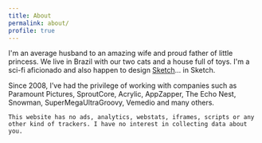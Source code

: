 ```yaml
---
title: About
permalink: about/
profile: true
---
```


I'm an average husband to an amazing wife and proud father of little princess. We live in Brazil with our two cats and a house full of toys. I'm a sci-fi aficionado and also happen to design [Sketch](https://sketchapp.com/)… in Sketch.

Since 2008, I’ve had the privilege of working with companies such as Paramount Pictures, SproutCore, Acrylic, AppZapper, The Echo Nest, Snowman, SuperMegaUltraGroovy, Vemedio and many others.

```This website has no ads, analytics, webstats, iframes, scripts or any other kind of trackers. I have no interest in collecting data about you.```
